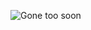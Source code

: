 ![Gone too soon](https://static.independent.co.uk/s3fs-public/thumbnails/image/2016/05/29/01/harambe.jpg?w968h681)
